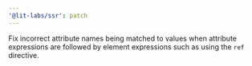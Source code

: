 ```yaml
---
'@lit-labs/ssr': patch
---
```


Fix incorrect attribute names being matched to values when attribute expressions are followed by element expressions such as using the `ref` directive.
